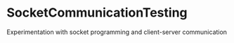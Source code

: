 # SocketCommunicationTesting
Experimentation with socket programming and client-server communication
